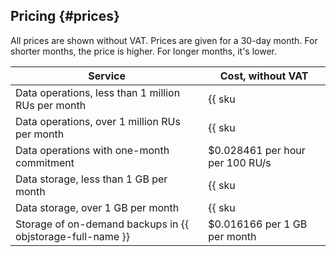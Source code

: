 ## Pricing {#prices}

All prices are shown without VAT. Prices are given for a 30-day month. For shorter months, the price is higher. For longer months, it's lower.

| Service                                                    | Cost, without VAT |
----------------------------------------------------------   | -------------------------------
| Data operations, less than 1 million RUs per month          | {{ sku|USD|ydb.v1.serverless.requests|string }} |
| Data operations, over 1 million RUs per month               | {{ sku|USD|ydb.v1.serverless.requests|pricingRate.1|string }} per 1 million RU |
| Data operations with one-month commitment                | $0.028461 per hour per 100 RU/s |
| Data storage, less than 1 GB per month                     | {{ sku|USD|ydb.v1.serverless.storage|month|string }} |
| Data storage, over 1 GB per month                     | {{ sku|USD|ydb.cluster.v1.ssd|month|string }} per 1 GB per month |
| Storage of on-demand backups in {{ objstorage-full-name }} | $0.016166 per 1 GB per month |